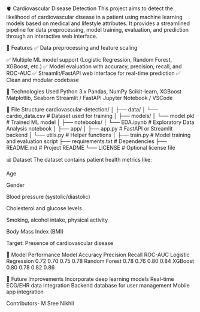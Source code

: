 🫀 Cardiovascular Disease Detection
This project aims to detect the likelihood of cardiovascular disease in a patient using machine learning models based on medical and lifestyle attributes. 
It provides a streamlined pipeline for data preprocessing, model training, evaluation, and prediction through an interactive web interface.

📌 Features
✅ Data preprocessing and feature scaling


✅ Multiple ML model support (Logistic Regression, Random Forest, XGBoost, etc.)
✅ Model evaluation with accuracy, precision, recall, and ROC-AUC
✅ Streamlit/FastAPI web interface for real-time prediction
✅ Clean and modular codebase


🧠 Technologies Used
Python 3.x
Pandas, NumPy
Scikit-learn, XGBoost
Matplotlib, Seaborn
Streamlit / FastAPI
Jupyter Notebook / VSCode

📁 File Structure 
cardiovascular-detection/
│
├── data/
│   └── cardio_data.csv             # Dataset used for training
│
├── models/
│   └── model.pkl                   # Trained ML model
│
├── notebooks/
│   └── EDA.ipynb                   # Exploratory Data Analysis notebook
│
├── app/
│   ├── app.py                      # FastAPI or Streamlit backend
│   └── utils.py                    # Helper functions
│
├── train.py                        # Model training and evaluation script
├── requirements.txt                # Dependencies
├── README.md                       # Project README
└── LICENSE                         # Optional license file

📊 Dataset
The dataset contains patient health metrics like:

Age

Gender

Blood pressure (systolic/diastolic)

Cholesterol and glucose levels

Smoking, alcohol intake, physical activity

Body Mass Index (BMI)

Target: Presence of cardiovascular disease

🧪 Model Performance
Model	                Accuracy	Precision	Recall	 ROC-AUC
Logistic Regression	    0.72	   0.70	      0.75	 0.78
Random Forest    	      0.78	   0.76      	0.80	 0.84
XGBoost	                0.80	   0.78	      0.82	 0.86

📌 Future Improvements
Incorporate deep learning models
Real-time ECG/EHR data integration
Backend database for user management
Mobile app integration

Contributors- M Sree Nikhil
